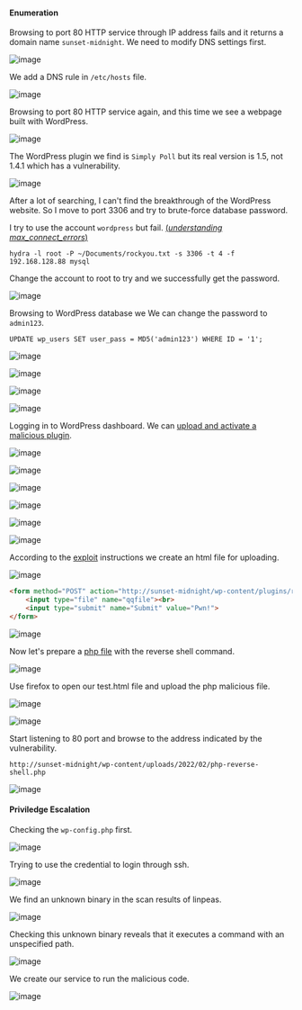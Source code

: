 #### Enumeration

Browsing to port 80 HTTP service through IP address fails and it returns a domain name ```sunset-midnight```. We need to modify DNS settings first.

![image](https://github.com/tedchen0001/OSCP-Notes/blob/master/Off_Sec_PG/Pic/SunsetMidnight/SunsetMidnight_2022.02.27_13h44m48s_001.png)

We add a DNS rule in ```/etc/hosts``` file.

![image](https://github.com/tedchen0001/OSCP-Notes/blob/master/Off_Sec_PG/Pic/SunsetMidnight/SunsetMidnight_2022.02.27_13h49m45s_002.png)
 
Browsing to port 80 HTTP service again, and this time we see a webpage built with WordPress.

![image](https://github.com/tedchen0001/OSCP-Notes/blob/master/Off_Sec_PG/Pic/SunsetMidnight/SunsetMidnight_2022.02.27_13h54m51s_003.png)

The WordPress plugin we find is ```Simply Poll``` but its real version is 1.5, not 1.4.1 which has a vulnerability.

![image](https://github.com/tedchen0001/OSCP-Notes/blob/master/Off_Sec_PG/Pic/SunsetMidnight/SunsetMidnight_2022.02.27_15h06m07s_004.png)

After a lot of searching, I can't find the breakthrough of the WordPress website. So I move to port 3306 and try to brute-force database password.

I try to use the account ```wordpress``` but fail. [(*understanding max_connect_errors*)](https://www.virtual-dba.com/blog/mysql-max-connect-errors/)

```
hydra -l root -P ~/Documents/rockyou.txt -s 3306 -t 4 -f 192.168.128.88 mysql
```

Change the account to root to try and we successfully get the password.

![image](https://github.com/tedchen0001/OSCP-Notes/blob/master/Off_Sec_PG/Pic/SunsetMidnight/SunsetMidnight_2022.02.27_15h49m01s_005.png)

Browsing to WordPress database we We can change the password to ```admin123```.

```
UPDATE wp_users SET user_pass = MD5('admin123') WHERE ID = '1';
```

![image](https://github.com/tedchen0001/OSCP-Notes/blob/master/Off_Sec_PG/Pic/SunsetMidnight/SunsetMidnight_2022.02.27_15h52m50s_006.png)

![image](https://github.com/tedchen0001/OSCP-Notes/blob/master/Off_Sec_PG/Pic/SunsetMidnight/SunsetMidnight_2022.02.27_15h53m03s_007.png)

![image](https://github.com/tedchen0001/OSCP-Notes/blob/master/Off_Sec_PG/Pic/SunsetMidnight/SunsetMidnight_2022.02.27_15h53m26s_008.png)

![image](https://github.com/tedchen0001/OSCP-Notes/blob/master/Off_Sec_PG/Pic/SunsetMidnight/SunsetMidnight_2022.02.27_15h54m55s_009.png)

Logging in to WordPress dashboard. We can [upload and activate a malicious plugin](https://book.hacktricks.xyz/pentesting/pentesting-web/wordpress#uploading-and-activating-malicious-plugin).

![image](https://github.com/tedchen0001/OSCP-Notes/blob/master/Off_Sec_PG/Pic/SunsetMidnight/SunsetMidnight_2022.02.27_16h10m32s_010.png)

![image](https://github.com/tedchen0001/OSCP-Notes/blob/master/Off_Sec_PG/Pic/SunsetMidnight/SunsetMidnight_2022.02.27_16h11m44s_011.png)

![image](https://github.com/tedchen0001/OSCP-Notes/blob/master/Off_Sec_PG/Pic/SunsetMidnight/SunsetMidnight_2022.02.27_16h13m11s_012.png)

![image](https://github.com/tedchen0001/OSCP-Notes/blob/master/Off_Sec_PG/Pic/SunsetMidnight/SunsetMidnight_2022.02.27_16h13m34s_013.png)

![image](https://github.com/tedchen0001/OSCP-Notes/blob/master/Off_Sec_PG/Pic/SunsetMidnight/SunsetMidnight_2022.02.27_16h18m32s_014.png)

![image](https://github.com/tedchen0001/OSCP-Notes/blob/master/Off_Sec_PG/Pic/SunsetMidnight/SunsetMidnight_2022.02.27_16h22m38s_015.png)

According to the [exploit](https://www.exploit-db.com/exploits/36374) instructions we create an html file for uploading.

![image](https://github.com/tedchen0001/OSCP-Notes/blob/master/Off_Sec_PG/Pic/SunsetMidnight/SunsetMidnight_2022.02.27_16h23m25s_016.png)

```html
<form method="POST" action="http://sunset-midnight/wp-content/plugins/reflex-gallery/admin/scripts/FileUploader/php.php?Year=2022&Month=02" enctype="multipart/form-data" >
    <input type="file" name="qqfile"><br>
    <input type="submit" name="Submit" value="Pwn!">
</form>
```
![image](https://github.com/tedchen0001/OSCP-Notes/blob/master/Off_Sec_PG/Pic/SunsetMidnight/SunsetMidnight_2022.02.27_16h24m19s_017.png)

Now let's prepare a [php file](https://github.com/pentestmonkey/php-reverse-shell/blob/master/php-reverse-shell.php) with the reverse shell command.

![image](https://github.com/tedchen0001/OSCP-Notes/blob/master/Off_Sec_PG/Pic/SunsetMidnight/SunsetMidnight_2022.02.27_16h29m08s_018.png)

Use firefox to open our test.html file and upload the php malicious file.

![image](https://github.com/tedchen0001/OSCP-Notes/blob/master/Off_Sec_PG/Pic/SunsetMidnight/SunsetMidnight_2022.02.27_16h32m46s_019.png)

![image](https://github.com/tedchen0001/OSCP-Notes/blob/master/Off_Sec_PG/Pic/SunsetMidnight/SunsetMidnight_2022.02.27_16h33m10s_020.png)

Start listening to 80 port and browse to the address indicated by the vulnerability.

```
http://sunset-midnight/wp-content/uploads/2022/02/php-reverse-shell.php
```

![image](https://github.com/tedchen0001/OSCP-Notes/blob/master/Off_Sec_PG/Pic/SunsetMidnight/SunsetMidnight_2022.02.27_16h34m54s_021.png)

#### Priviledge Escalation

Checking the ```wp-config.php``` first.

![image](https://github.com/tedchen0001/OSCP-Notes/blob/master/Off_Sec_PG/Pic/SunsetMidnight/SunsetMidnight_2022.02.27_16h52m27s_022.png)

Trying to use the credential to login through ssh.

![image](https://github.com/tedchen0001/OSCP-Notes/blob/master/Off_Sec_PG/Pic/SunsetMidnight/SunsetMidnight_2022.02.27_16h56m00s_023.png)

We find an unknown binary in the scan results of linpeas.

![image](https://github.com/tedchen0001/OSCP-Notes/blob/master/Off_Sec_PG/Pic/SunsetMidnight/SunsetMidnight_2022.02.27_17h00m41s_024.png)

Checking this unknown binary reveals that it executes a command with an unspecified path.

![image](https://github.com/tedchen0001/OSCP-Notes/blob/master/Off_Sec_PG/Pic/SunsetMidnight/SunsetMidnight_2022.02.27_17h03m46s_025.png)

We create our service to run the malicious code.

![image](https://github.com/tedchen0001/OSCP-Notes/blob/master/Off_Sec_PG/Pic/SunsetMidnight/SunsetMidnight_2022.02.27_17h09m59s_026.png)
